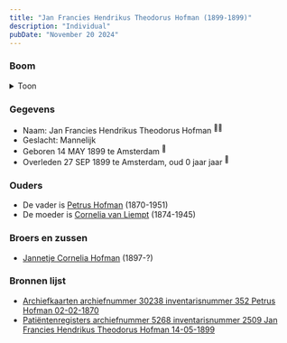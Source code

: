 ```yaml
---
title: "Jan Francies Hendrikus Theodorus Hofman (1899-1899)"
description: "Individual"
pubDate: "November 20 2024"
---
```


### Boom
<details><summary>Toon</summary>

![test](https://www.plantuml.com/plantuml/svg/XP9DQo9148Rl_IkAvB2dmEYeSKGaKMOs6x8ROSt2dgHckgBDz8TKjoiI_EzfTTQL4DPRKrqVprjltVc07DP62ryhkq960oLMzOBTsig9quuXC5eVlyW6iLIIe59SQJg-oQp25WoPajWVGpuGamlR5OcphfL6x-5D0C3OiIIUBLLLM_9-E3Iex6W4gTW9yGMcXr5U72kkfXHuxU71lHgqLu0UlYL9kzC7kCxJebkCOzEtLqLQxc0uAB7SpaiNWgR12DfGv6DezMyJ-Cg8wyrPfg_NMi_Hodd5pllIHPPOaiAFvr_Gohejk3TxAH9Dv6fW9eujQONm1oqygRtw4r8tYqZ5E4_pz7z89wOEF22o9cE83H5VPkl3uyjJPEjqFsCR3ZOafRABW_3doImEoNe7l299adu6rrejbc5BMhjDHDo9PfCtDqs6Q7Jy2pILCR3_wYNYxxJ7k80YNaQbA9f3LhAgeqsp9JdfFZ6iby39wCl6jJhm_VxtNa1s9lNYWjgty3EVVYoBLtKN0UELlmC0)
</details>

### Gegevens
- Naam: Jan Francies Hendrikus Theodorus Hofman <sup><a href="../s00434/" style="text-decoration:none" title="Archiefkaarten archiefnummer 30238 inventarisnummer 352 Petrus Hofman 02-02-1870">:link:</a><a href="../s00438/" style="text-decoration:none" title="Patiëntenregisters archiefnummer 5268 inventarisnummer 2509 Jan Francies Hendrikus Theodorus Hofman 14-05-1899">:link:</a></sup>
- Geslacht: Mannelijk
- Geboren 14 MAY 1899 te Amsterdam <sup><a href="../s00438/" style="text-decoration:none" title="Patiëntenregisters archiefnummer 5268 inventarisnummer 2509 Jan Francies Hendrikus Theodorus Hofman 14-05-1899">:link:</a></sup>
- Overleden 27 SEP 1899 te Amsterdam, oud 0 jaar jaar <sup><a href="../s00434/" style="text-decoration:none" title="Archiefkaarten archiefnummer 30238 inventarisnummer 352 Petrus Hofman 02-02-1870">:link:</a></sup>

### Ouders
- De vader is [Petrus Hofman](../i00248/) (1870-1951)
- De moeder is [Cornelia van Liempt](../i00259/) (1874-1945)

### Broers en zussen
- [Jannetje Cornelia Hofman](../i00261/) (1897-?)

### Bronnen lijst
- [Archiefkaarten archiefnummer 30238 inventarisnummer 352 Petrus Hofman 02-02-1870](../s00434/)
- [Patiëntenregisters archiefnummer 5268 inventarisnummer 2509 Jan Francies Hendrikus Theodorus Hofman 14-05-1899](../s00438/)